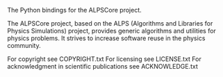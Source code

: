 The Python bindings for the ALPSCore project.

The ALPSCore project, based on the ALPS (Algorithms and Libraries for Physics Simulations) project, provides generic algorithms and utilities for physics problems. It strives to increase software reuse in the physics community.

For copyright see COPYRIGHT.txt
For licensing see LICENSE.txt
For acknowledgment in scientific publications see ACKNOWLEDGE.txt
